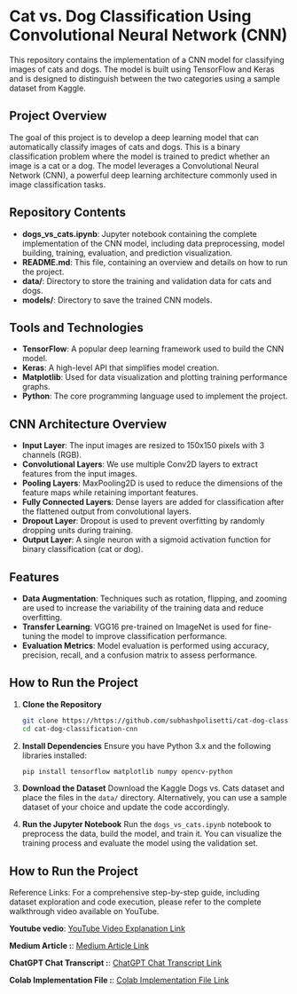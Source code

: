 # Cat vs. Dog Classification Using Convolutional Neural Network (CNN)

This repository contains the implementation of a CNN model for classifying images of cats and dogs. The model is built using TensorFlow and Keras and is designed to distinguish between the two categories using a sample dataset from Kaggle.

## Project Overview

The goal of this project is to develop a deep learning model that can automatically classify images of cats and dogs. This is a binary classification problem where the model is trained to predict whether an image is a cat or a dog. The model leverages a Convolutional Neural Network (CNN), a powerful deep learning architecture commonly used in image classification tasks.

## Repository Contents

- **dogs_vs_cats.ipynb**: Jupyter notebook containing the complete implementation of the CNN model, including data preprocessing, model building, training, evaluation, and prediction visualization.
- **README.md**: This file, containing an overview and details on how to run the project.
- **data/**: Directory to store the training and validation data for cats and dogs.
- **models/**: Directory to save the trained CNN models.

## Tools and Technologies

- **TensorFlow**: A popular deep learning framework used to build the CNN model.
- **Keras**: A high-level API that simplifies model creation.
- **Matplotlib**: Used for data visualization and plotting training performance graphs.
- **Python**: The core programming language used to implement the project.

## CNN Architecture Overview

- **Input Layer**: The input images are resized to 150x150 pixels with 3 channels (RGB).
- **Convolutional Layers**: We use multiple Conv2D layers to extract features from the input images.
- **Pooling Layers**: MaxPooling2D is used to reduce the dimensions of the feature maps while retaining important features.
- **Fully Connected Layers**: Dense layers are added for classification after the flattened output from convolutional layers.
- **Dropout Layer**: Dropout is used to prevent overfitting by randomly dropping units during training.
- **Output Layer**: A single neuron with a sigmoid activation function for binary classification (cat or dog).

## Features

- **Data Augmentation**: Techniques such as rotation, flipping, and zooming are used to increase the variability of the training data and reduce overfitting.
- **Transfer Learning**: VGG16 pre-trained on ImageNet is used for fine-tuning the model to improve classification performance.
- **Evaluation Metrics**: Model evaluation is performed using accuracy, precision, recall, and a confusion matrix to assess performance.

## How to Run the Project

1. **Clone the Repository**
    ```bash
    git clone https://https://github.com/subhashpolisetti/cat-dog-classification-cnn
    cd cat-dog-classification-cnn
    ```

2. **Install Dependencies**
    Ensure you have Python 3.x and the following libraries installed:
    ```bash
    pip install tensorflow matplotlib numpy opencv-python
    ```

3. **Download the Dataset**
    Download the Kaggle Dogs vs. Cats dataset and place the files in the `data/` directory. Alternatively, you can use a sample dataset of your choice and update the code accordingly.

4. **Run the Jupyter Notebook**
    Run the `dogs_vs_cats.ipynb` notebook to preprocess the data, build the model, and train it. You can visualize the training process and evaluate the model using the validation set.

## How to Run the Project
  Reference Links:
    For a comprehensive step-by-step guide, including dataset exploration and code execution, please refer to the complete walkthrough video available on YouTube.

**Youtube vedio**: [YouTube Video Explanation Link](https://www.youtube.com/playlist?list=PL6O21IOHvBmf4VAAySH9Kmu2DJgm9XOeN)

**Medium Article :**: [Medium Article Link](https://medium.com/@subhashr161347/classifying-dogs-and-cats-using-a-convolutional-neural-network-cnn-e58718ebf2e8)

**ChatGPT Chat Transcript :**: [ChatGPT Chat Transcript Link](https://chatgpt.com/share/67036fc0-ddb0-8009-9f9f-5c466cc07146)

**Colab Implementation File :**: [Colab Implementation File Link](https://colab.research.google.com/drive/1hDnyJKnLlQQFpzhDeYgCFgW8qm2rlen-?usp=sharing)

    


